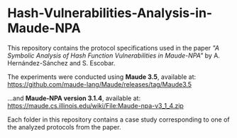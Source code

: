 # Hash-Vulnerabilities-Analysis-in-Maude-NPA

This repository contains the protocol specifications used in the paper *"A Symbolic Analysis of Hash Function Vulnerabilities in Maude-NPA"* by A. Hernández-Sánchez and S. Escobar.

The experiments were conducted using **Maude 3.5**, available at:  
https://github.com/maude-lang/Maude/releases/tag/Maude3.5

...and **Maude-NPA version 3.1.4**, available at:  
https://maude.cs.illinois.edu/wiki/File:Maude-npa-v3_1_4.zip

Each folder in this repository contains a case study corresponding to one of the analyzed protocols from the paper.
